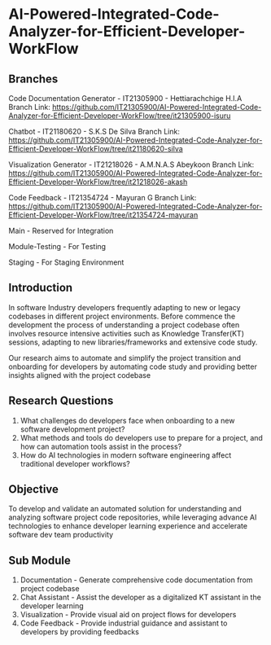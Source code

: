 
# AI-Powered-Integrated-Code-Analyzer-for-Efficient-Developer-WorkFlow


## Branches

Code Documentation Generator - IT21305900 - Hettiarachchige H.I.A
Branch Link: https://github.com/IT21305900/AI-Powered-Integrated-Code-Analyzer-for-Efficient-Developer-WorkFlow/tree/it21305900-isuru

Chatbot - IT21180620 - S.K.S De Silva
Branch Link: https://github.com/IT21305900/AI-Powered-Integrated-Code-Analyzer-for-Efficient-Developer-WorkFlow/tree/it21180620-silva

Visualization Generator - IT21218026 - A.M.N.A.S Abeykoon
Branch Link: https://github.com/IT21305900/AI-Powered-Integrated-Code-Analyzer-for-Efficient-Developer-WorkFlow/tree/it21218026-akash

Code Feedback - IT21354724 - Mayuran G
Branch Link: https://github.com/IT21305900/AI-Powered-Integrated-Code-Analyzer-for-Efficient-Developer-WorkFlow/tree/it21354724-mayuran

Main - Reserved for Integration

Module-Testing - For Testing

Staging - For Staging Environment



## Introduction

In software Industry developers frequently adapting to new or legacy codebases in different project environments. Before commence the development the process of understanding a project codebase often involves resource intensive activities such as Knowledge Transfer(KT) sessions, adapting to new libraries/frameworks and extensive code study. 

Our research aims to automate and simplify the project transition and onboarding for developers by automating code study and providing better insights aligned with the project codebase


## Research Questions

1.  What challenges do developers face when onboarding to a new software development project?
2.  What methods and tools do developers use to prepare for a project, and how can automation tools assist in the process?
3.  How do AI technologies in modern software engineering affect traditional developer workflows?



## Objective

To develop and validate an automated solution for understanding and analyzing software project code repositories, while leveraging advance AI technologies to enhance developer learning experience and accelerate software dev team productivity


## Sub Module

1. Documentation - Generate comprehensive code documentation from project codebase
2. Chat Assistant - Assist the developer as a digitalized KT assistant in the developer learning
3. Visualization - Provide visual aid on project flows for developers
4. Code Feedback - Provide industrial guidance and assistant to developers by providing feedbacks












